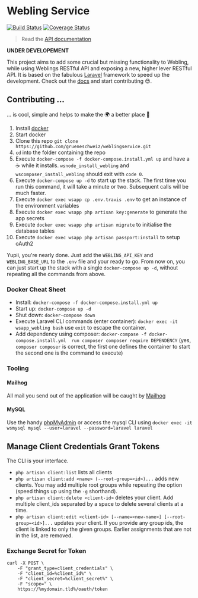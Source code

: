 # Webling Service

[![Build Status](https://travis-ci.com/grueneschweiz/weblingservice.svg?branch=master)](https://travis-ci.com/grueneschweiz/weblingservice)
[![Coverage Status](https://coveralls.io/repos/github/grueneschweiz/weblingservice/badge.svg)](https://coveralls.io/github/grueneschweiz/weblingservice)

> Read the [API documentation](docs/API.md)

**UNDER DEVELOPEMENT**

This project aims to add some crucial but missing functionality to Webling,
while using Weblings RESTful API and exposing a new, higher lever RESTful
API. It is based on the fabulous [Laravel](https://laravel.com/) framework
to speed up the development. Check out the [docs](https://laravel.com/docs/5.7)
and start contributing 😍.

## Contributing ...
... is cool, simple and helps to make the 🌍 a better place 🤩
1. Install [docker](https://store.docker.com/search?offering=community&type=edition)
1. Start docker
1. Clone this repo `git clone https://github.com/grueneschweiz/weblingservice.git`
1. `cd` into the folder containing the repo
1. Execute `docker-compose -f docker-compose.install.yml up` and have a ☕️ while 
it installs. `wsnode_install_webling` and `wscomposer_install_webling` should exit with `code 0`.
1. Execute `docker-compose up -d` to start up the stack. The first time you run
   this command, it will take a minute or two. Subsequent calls will be much faster.
1. Execute `docker exec wsapp cp .env.travis .env` to get an instance of the environment variables
1. Execute `docker exec wsapp php artisan key:generate` to generate the app secrets
1. Execute `docker exec wsapp php artisan migrate` to initialise the database tables
1. Execute `docker exec wsapp php artisan passport:install` to setup oAuth2

Yupii, you're nearly done. Just add the `WEBLING_API_KEY` and `WEBLING_BASE_URL`
to the `.env` file and your ready to go. From now on, you can just start up the
stack with a single `docker-compose up -d`, without repeating all the commands
from above.

### Docker Cheat Sheet
- Install: `docker-compose -f docker-compose.install.yml up`
- Start up: `docker-compose up -d`
- Shut down: `docker-compose down`
- Execute Laravel CLI commands (enter container): `docker exec -it wsapp_webling bash` use `exit` to escape the container.
- Add dependency using composer: `docker-compose -f docker-compose.install.yml 
run composer composer require DEPENDENCY` (yes, `composer composer` is correct,
the first one defines the container to start the second one is the command to
execute)

### Tooling
#### Mailhog
All mail you send out of the application will be caught by [Mailhog](http://localhost:8020)

#### MySQL
Use the handy [phpMyAdmin](http://localhost:8010) or access the mysql CLI using
`docker exec -it wsmysql mysql --user=laravel --password=laravel laravel`

## Manage Client Credentials Grant Tokens
The CLI is your interface.
- `php artisan client:list` lists all clients
- `php artisan client:add <name> (--root-group=<id>)...` adds new clients.
You may add multiple root groups while repeating the option (speed things up using
the `-g` shorthand).
- `php artisan client:delete <client-id>` deletes your client. Add multiple
client_ids separated by a space to delete several clients at a time.
- `php artisan client:edit <client-id> [--name=<new-name>] [--root-group=<id>]...`
updates your client. If you provide any group ids, the client is linked to only
the given groups. Earlier assignments that are not in the list, are removed.

### Exchange Secret for Token
```
curl -X POST \
	-F "grant_type=client_credentials" \
	-F "client_id=%client_id%" \
	-F "client_secret=%client_secret%" \
	-F "scope=" \
	https://%mydomain.tld%/oauth/token
```
